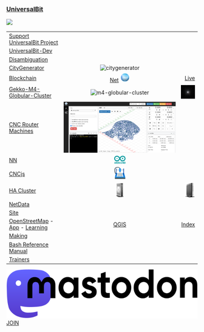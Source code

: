 ### [UniversalBit](https://github.com/universalbit-dev) 
<img src="https://github.com/universalbit-dev/universalbit-dev/blob/main/gif/nebula/nebula_loop.gif" width="auto"></img>

|    |  |  |
|--------------|:-----:|-----------:|
| [Support UniversalBit Project](https://github.com/universalbit-dev/universalbit-dev/tree/main/support)| | |
| [UniversalBit-Dev](https://github.com/universalbit-dev/universalbit-dev)      | | |
| [Disambiguation](https://en.wikipedia.org/wiki/Wikipedia:Disambiguation)     | | |
| [CityGenerator](https://github.com/universalbit-dev/CityGenerator)     | ![citygenerator](https://github.com/universalbit-dev/CityGenerator/blob/master/assets/images/gif/citygenerator.gif) | |
| [Blockchain](https://github.com/universalbit-dev/universalbit-dev/tree/main/blockchain/bitcoin)    | [Net](https://bitnodes.io/nodes/network-map/) <img src="https://github.com/universalbit-dev/universalbit-dev/blob/main/docs/assets/images/blockchain.png" width="25"></img> | [Live](https://bitnodes.io/nodes/live-map/)| 
| [Gekko-M4-Globular-Cluster](https://github.com/universalbit-dev/gekko-m4)    |![m4-globular-cluster](https://github.com/universalbit-dev/gekko-m4/blob/master/images/gif/pm2_ecosystem.gif) | <img src="https://github.com/universalbit-dev/universalbit-dev/blob/main/docs/assets/images/Globular_cluster_Messier_4.jpg" width="40"></img>|
| [CNC Router Machines](https://github.com/universalbit-dev/cnc-router-machines)    |![cncjs](https://github.com/universalbit-dev/cnc-router-machines/blob/main/g-code/universalbit/cncjs/universalbit_cncjs.png) | |
| [NN](https://github.com/universalbit-dev/universalbit-dev/tree/main/ann)    |<img src="https://github.com/universalbit-dev/universalbit-dev/blob/main/docs/assets/images/arduino.png" width="30"></img> | |
| [CNCjs](https://github.com/universalbit-dev/cncjs/blob/master/README.md)    | <img src="https://github.com/universalbit-dev/universalbit-dev/blob/main/docs/assets/images/cncjs.png" width="30"></img> | |
| [HA Cluster](https://github.com/universalbit-dev/HArmadillium/blob/main/HArmadillium.md)       |<img src="https://github.com/universalbit-dev/universalbit-dev/blob/main/docs/assets/images/HP-T610.png" width="20"></img> | <img src="https://github.com/universalbit-dev/universalbit-dev/blob/main/docs/assets/images/HP-T630.png" width="27"></img> |
| [NetData](https://universalbitcdn.it/spaces/content-delivery-network/rooms/local/nodes#metrics_correlation=false&after=-900&before=0&utc=Europe%2FRome&offset=%2B2&timezoneName=Amsterdam%2C%20Berlin%2C%20Bern%2C%20Rome%2C%20Stockholm%2C%20Vienna&modal=&modalTab=&modalParams=&selectedIntegrationCategory=deploy.operating-systems&force_play=false&local--chartName-val=menu_system_submenu_cpu&local-nodesView-nodeIdToGo-val=menu_Live)    | | |
| [Site](https://www.universalbit.it)    | | |
| [OpenStreetMap](https://github.com/universalbit-dev/iD) - [App](https://oyster-app-c5dox.ondigitalocean.app) - [Learning](https://learnosm.org/it/beginner/start-osm/)    | [QGIS](https://github.com/universalbit-dev/QGIS) | [Index](https://ubuntu.qgis.org/ubuntu/) |
| [Making](https://en.wikipedia.org/wiki/Maker_culture#Philosophical_emphasis)    | | |
| [Bash Reference Manual](https://www.gnu.org/software/bash/manual/html_node/index.html)    | | |
| [Trainers](https://github.com/universalbit-dev/convnetjs)    | | |

<img src="https://github.com/universalbit-dev/universalbit-dev/blob/main/social/mastodon/wordmark-black-text.svg" width="auto"></img>[JOIN](https://mastodon.social/invite/UR5693Bc )

